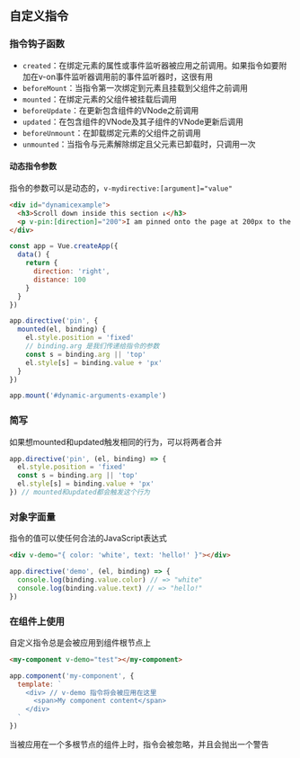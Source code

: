 ## 自定义指令

### 指令钩子函数

- `created`：在绑定元素的属性或事件监听器被应用之前调用。如果指令如要附加在v-on事件监听器调用前的事件监听器时，这很有用
- `beforeMount`：当指令第一次绑定到元素且挂载到父组件之前调用
- `mounted`：在绑定元素的父组件被挂载后调用
- `beforeUpdate`：在更新包含组件的VNode之前调用
- `updated`：在包含组件的VNode及其子组件的VNode更新后调用
- `beforeUnmount`：在卸载绑定元素的父组件之前调用
- `unmounted`：当指令与元素解除绑定且父元素已卸载时，只调用一次

#### 动态指令参数

指令的参数可以是动态的，`v-mydirective:[argument]="value"`

```html
<div id="dynamicexample">
  <h3>Scroll down inside this section ↓</h3>
  <p v-pin:[direction]="200">I am pinned onto the page at 200px to the left.</p>
</div>
```

```js
const app = Vue.createApp({
  data() {
    return {
      direction: 'right',
      distance: 100
    }
  }
})

app.directive('pin', {
  mounted(el, binding) {
    el.style.position = 'fixed'
    // binding.arg 是我们传递给指令的参数
    const s = binding.arg || 'top'
    el.style[s] = binding.value + 'px'
  }
})

app.mount('#dynamic-arguments-example')
```

### 简写

如果想mounted和updated触发相同的行为，可以将两者合并

```js
app.directive('pin', (el, binding) => {
  el.style.position = 'fixed'
  const s = binding.arg || 'top'
  el.style[s] = binding.value + 'px'
}) // mounted和updated都会触发这个行为
```

### 对象字面量

指令的值可以使任何合法的JavaScript表达式

```html
<div v-demo="{ color: 'white', text: 'hello!' }"></div>
```

```js
app.directive('demo', (el, binding) => {
  console.log(binding.value.color) // => "white"
  console.log(binding.value.text) // => "hello!"
})
```

### 在组件上使用

自定义指令总是会被应用到组件根节点上

```html
<my-component v-demo="test"></my-component>
```

```js
app.component('my-component', {
  template: `
    <div> // v-demo 指令将会被应用在这里
      <span>My component content</span>
    </div>
  `
})
```

当被应用在一个多根节点的组件上时，指令会被忽略，并且会抛出一个警告